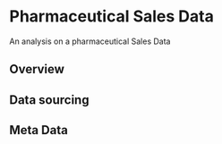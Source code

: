 # Pharmaceutical Sales Data
An analysis on a pharmaceutical Sales Data

## Overview

## Data sourcing

## Meta Data
